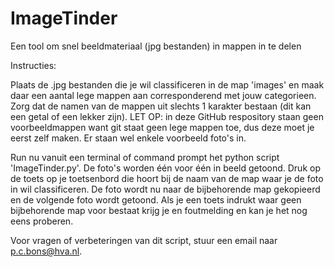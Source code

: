 # ImageTinder
Een tool om snel beeldmateriaal (jpg bestanden) in mappen in te delen 

Instructies: 

Plaats de .jpg bestanden die je wil classificeren in de map 'images' en maak daar een aantal lege mappen aan corresponderend met jouw categorieen. Zorg dat de namen van de mappen uit slechts 1 karakter bestaan (dit kan een getal of een lekker zijn). 
LET OP: in deze GitHub respository staan geen voorbeeldmappen want git staat geen lege mappen toe, dus deze moet je eerst zelf maken. Er staan wel enkele voorbeeld foto's in. 

Run nu vanuit een terminal of command prompt het python script 'ImageTinder.py'. De foto's worden één voor één in beeld getoond. Druk op de toets op je toetsenbord die hoort bij de naam van de map waar je de foto in wil classificeren. De foto wordt nu naar de bijbehorende map gekopieerd en de volgende foto wordt getoond. Als je een toets indrukt waar geen bijbehorende map voor bestaat krijg je en foutmelding en kan je het nog eens proberen. 

Voor vragen of verbeteringen van dit script, stuur een email naar p.c.bons@hva.nl. 
